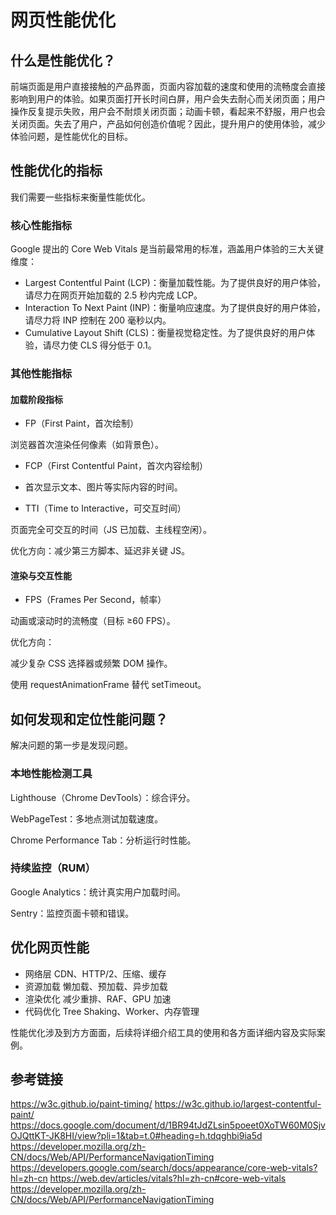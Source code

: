 # 网页性能优化

## 什么是性能优化？

前端页面是用户直接接触的产品界面，页面内容加载的速度和使用的流畅度会直接影响到用户的体验。如果页面打开长时间白屏，用户会失去耐心而关闭页面；用户操作反复提示失败，用户会不耐烦关闭页面；动画卡顿，看起来不舒服，用户也会关闭页面。失去了用户，产品如何创造价值呢？因此，提升用户的使用体验，减少体验问题，是性能优化的目标。


## 性能优化的指标

我们需要一些指标来衡量性能优化。


### 核心性能指标
Google 提出的 Core Web Vitals 是当前最常用的标准，涵盖用户体验的三大关键维度：
- Largest Contentful Paint (LCP)：衡量加载性能。为了提供良好的用户体验，请尽力在网页开始加载的 2.5 秒内完成 LCP。
- Interaction To Next Paint (INP)：衡量响应速度。为了提供良好的用户体验，请尽力将 INP 控制在 200 毫秒以内。
- Cumulative Layout Shift (CLS)：衡量视觉稳定性。为了提供良好的用户体验，请尽力使 CLS 得分低于 0.1。

### 其他性能指标

#### 加载阶段指标
- FP（First Paint，首次绘制）

浏览器首次渲染任何像素（如背景色）。

- FCP（First Contentful Paint，首次内容绘制）

- 首次显示文本、图片等实际内容的时间。

- TTI（Time to Interactive，可交互时间）

页面完全可交互的时间（JS 已加载、主线程空闲）。

优化方向：减少第三方脚本、延迟非关键 JS。

#### 渲染与交互性能
- FPS（Frames Per Second，帧率）

动画或滚动时的流畅度（目标 ≥60 FPS）。

优化方向：

减少复杂 CSS 选择器或频繁 DOM 操作。

使用 requestAnimationFrame 替代 setTimeout。


## 如何发现和定位性能问题？
解决问题的第一步是发现问题。

### 本地性能检测工具
Lighthouse（Chrome DevTools）：综合评分。

WebPageTest：多地点测试加载速度。

Chrome Performance Tab：分析运行时性能。

### 持续监控（RUM）
Google Analytics：统计真实用户加载时间。

Sentry：监控页面卡顿和错误。


## 优化网页性能
- 网络层	CDN、HTTP/2、压缩、缓存
- 资源加载	懒加载、预加载、异步加载
- 渲染优化	减少重排、RAF、GPU 加速
- 代码优化	Tree Shaking、Worker、内存管理

性能优化涉及到方方面面，后续将详细介绍工具的使用和各方面详细内容及实际案例。


## 参考链接
https://w3c.github.io/paint-timing/
https://w3c.github.io/largest-contentful-paint/
https://docs.google.com/document/d/1BR94tJdZLsin5poeet0XoTW60M0SjvOJQttKT-JK8HI/view?pli=1&tab=t.0#heading=h.tdqghbi9ia5d
https://developer.mozilla.org/zh-CN/docs/Web/API/PerformanceNavigationTiming
https://developers.google.com/search/docs/appearance/core-web-vitals?hl=zh-cn
https://web.dev/articles/vitals?hl=zh-cn#core-web-vitals
https://developer.mozilla.org/zh-CN/docs/Web/API/PerformanceNavigationTiming